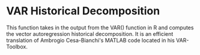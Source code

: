 # VAR Historical Decomposition

This function takes in the output from the VAR() function in R and computes the vector autoregression historical decomposition. It is an efficient translation of Ambrogio Cesa-Bianchi's MATLAB code located in his VAR-Toolbox.
